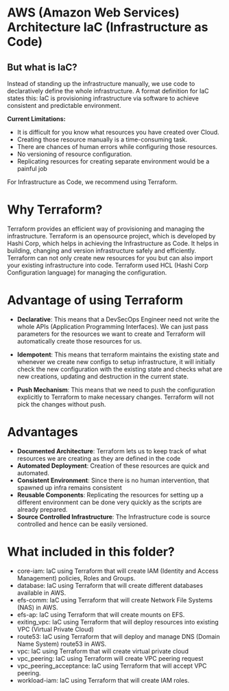 # AWS (Amazon Web Services) Architecture IaC (Infrastructure as Code) 
 
## But what is IaC? 
 
Instead of standing up the infrastructure manually, we use code to declaratively define the whole infrastructure. A format definition for IaC states this: 
IaC is provisioning infrastructure via software to achieve consistent and predictable environment. 
 
**Current Limitations:** 
 
- It is difficult for you know what resources you have created over Cloud. 
- Creating those resource manually is a time-consuming task. 
- There are chances of human errors while configuring those resources. 
- No versioning of resource configuration. 
- Replicating resources for creating separate environment would be a painful job 
 
For Infrastructure as Code, we recommend using Terraform. 
 
# Why Terraform? 
 
Terraform provides an efficient way of provisioning and managing the infrastructure. Terraform is an opensource project, which is developed by Hashi Corp, which helps in achieving the Infrastructure as Code. It helps in building, changing and version infrastructure safely and efficiently. Terraform can not only create new resources for you but can also import your existing infrastructure into code. Terraform used HCL (Hashi Corp Configuration language) for managing the configuration. 
 
# Advantage of using Terraform 
 
- **Declarative**: This means that a DevSecOps Engineer need not write the whole APIs (Application Programming Interfaces). We can just pass parameters for the resources we want to create and Terraform will automatically create those resources for us. 
 
- **Idempotent**: This means that terraform maintains the existing state and whenever we create new configs to setup infrastructure, it will initially check the new configuration with the existing state and checks what are new creations, updating and destruction in the current state. 
 
- **Push Mechanism**: This means that we need to push the configuration explicitly to Terraform to make necessary changes. Terraform will not pick the changes without push. 
 
# Advantages 
 
- **Documented Architecture**: Terraform lets us to keep track of what resources we are creating as they are defined in the code 
- **Automated Deployment**: Creation of these resources are quick and automated. 
- **Consistent Environment**: Since there is no human intervention, that spawned up infra remains consistent 
- **Reusable Components**: Replicating the resources for setting up a different environment can be done very quickly as the scripts are already prepared. 
- **Source Controlled Infrastructure**: The Infrastructure code is source controlled and hence can be easily versioned. 
 
# What included in this folder? 
 
- core-iam: IaC using Terraform that will create IAM (Identity and Access Management) policies, Roles and Groups. 
- database: IaC using Terraform that will create different databases available in AWS. 
- efs-comm: IaC using Terraform that will create Network File Systems (NAS) in AWS. 
- efs-ap: IaC using Terraform that will create mounts on EFS. 
- exiting_vpc: IaC using Terraform that will deploy resources into existing VPC (Virtual Private Cloud) 
- route53: IaC using Terraform that will deploy and manage DNS (Domain Name System) route53 in AWS. 
- vpc: IaC using Terraform that will create virtual private cloud 
- vpc_peering: IaC using Terraform will create VPC peering request  
- vpc_peering_acceptance: IaC using Terraform that will accept VPC peering. 
- workload-iam: IaC using Terraform that will create IAM roles. 
